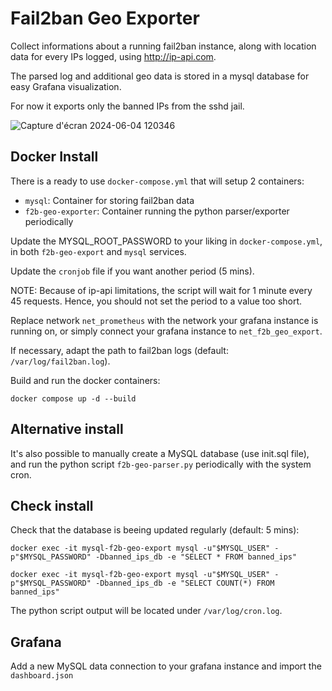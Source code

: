 # Fail2ban Geo Exporter

Collect informations about a running fail2ban instance, along with location data for every IPs logged, using http://ip-api.com.

The parsed log and additional geo data is stored in a mysql database for easy Grafana visualization.

For now it exports only the banned IPs from the sshd jail.

![Capture d'écran 2024-06-04 120346](https://github.com/bastreynard/fail2ban-geo-exporter/assets/26840072/313b99c0-00f8-482e-8927-c0654fd2d717)

## Docker Install

There is a ready to use `docker-compose.yml` that will setup 2 containers:

- `mysql`: Container for storing fail2ban data
- `f2b-geo-exporter`: Container running the python parser/exporter periodically

Update the MYSQL_ROOT_PASSWORD to your liking in `docker-compose.yml`, in both `f2b-geo-export` and `mysql` services.

Update the `cronjob` file if you want another period (5 mins).

NOTE: Because of ip-api limitations, the script will wait for 1 minute every 45 requests. Hence, you should not set the period to a value too short.

Replace network `net_prometheus` with the network your grafana instance is running on, or simply connect your grafana instance to `net_f2b_geo_export`.

If necessary, adapt the path to fail2ban logs (default: `/var/log/fail2ban.log`).

Build and run the docker containers:

`docker compose up -d --build`

## Alternative install

It's also possible to manually create a MySQL database (use init.sql file), and run the python script `f2b-geo-parser.py` periodically with the system cron.

## Check install

Check that the database is beeing updated regularly (default: 5 mins):

`docker exec -it mysql-f2b-geo-export mysql -u"$MYSQL_USER" -p"$MYSQL_PASSWORD" -Dbanned_ips_db -e "SELECT * FROM banned_ips"`

`docker exec -it mysql-f2b-geo-export mysql -u"$MYSQL_USER" -p"$MYSQL_PASSWORD" -Dbanned_ips_db -e "SELECT COUNT(*) FROM banned_ips"`

The python script output will be located under `/var/log/cron.log`.

## Grafana

Add a new MySQL data connection to your grafana instance and import the `dashboard.json`

